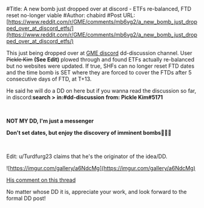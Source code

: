 #Title: A new bomb just dropped over at discord - ETFs re-balanced, FTD reset no-longer viable
#Author: chabird
#Post URL: [https://www.reddit.com/r/GME/comments/mb6vg2/a_new_bomb_just_dropped_over_at_discord_etfs/](https://www.reddit.com/r/GME/comments/mb6vg2/a_new_bomb_just_dropped_over_at_discord_etfs/)


This just being dropped over at [GME discord](https://discord.gg/gmeofficial) dd-discussion channel. User ~~Pickle Kim~~ **(See Edit)** plowed through and found ETFs actually re-balanced but no websites were updated. If true, SHFs can no longer reset FTD dates and the time bomb is SET where they are forced to cover the FTDs after 5 consecutive days of FTD, at T+13.

He said he will do a DD on here but if you wanna read the discussion so far, in discord:**search >**  **in:#dd-discussion** **from: Pickle Kim#5171**

&#x200B;

**NOT MY DD, I'm just a messenger**

**Don't set dates, but enjoy the discovery of imminent bombs🚀🚀🚀**

&#x200B;

Edit: u/Turdfurg23 claims that he's the originator of the idea/DD.

![https://imgur.com/gallery/a6NdcMg](https://imgur.com/gallery/a6NdcMg)

[His comment on this thread](https://www.reddit.com/r/GME/comments/mb6vg2/a_new_bomb_just_dropped_over_at_discord_etfs/grwgy3i?utm_source=share&utm_medium=web2x&context=3)

No matter whose DD it is, appreciate your work, and look forward to the formal DD post!